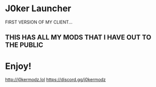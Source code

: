 # J0ker Launcher

FIRST VERSION OF MY CLIENT...

## THIS HAS ALL MY MODS THAT I HAVE OUT TO THE PUBLIC

# Enjoy!

http://j0kermodz.lol
https://discord.gg/j0kermodz
